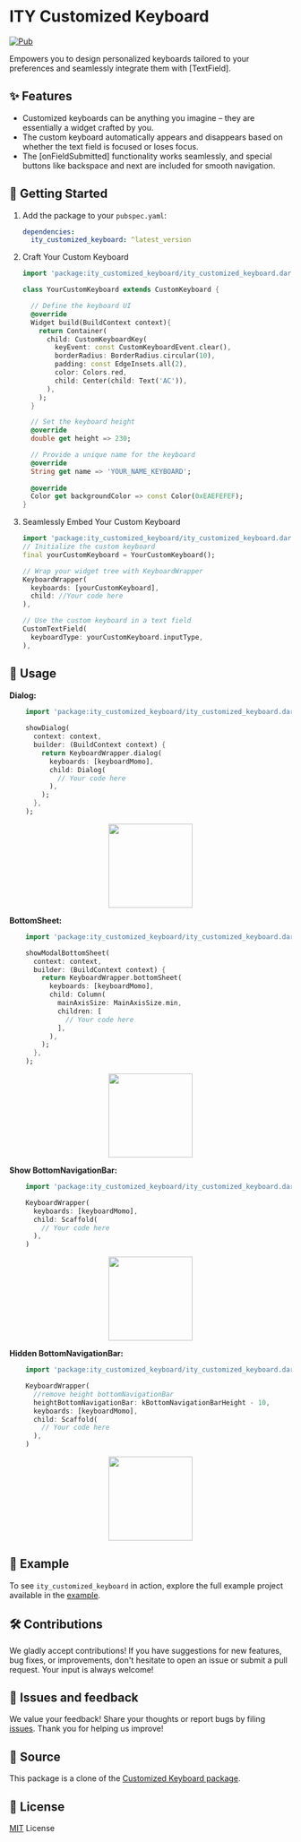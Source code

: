 # ITY Customized Keyboard

[![Pub](https://img.shields.io/pub/v/ity_customized_keyboard.svg)](https://pub.dev/packages/ity_customized_keyboard)

Empowers you to design personalized keyboards tailored to your preferences and seamlessly integrate them with [TextField].

## ✨ Features

- Customized keyboards can be anything you imagine – they are essentially a widget crafted by you.
- The custom keyboard automatically appears and disappears based on whether the text field is
  focused or loses focus.
- The [onFieldSubmitted] functionality works seamlessly, and special buttons like backspace and next
  are included for smooth navigation.

## 🚀 Getting Started

1. Add the package to your `pubspec.yaml`:

   ```yaml
   dependencies:
     ity_customized_keyboard: ^latest_version
   ```
2. Craft Your Custom Keyboard

    ```dart
    import 'package:ity_customized_keyboard/ity_customized_keyboard.dart';

    class YourCustomKeyboard extends CustomKeyboard {
   
      // Define the keyboard UI
      @override
      Widget build(BuildContext context){
        return Container(
          child: CustomKeyboardKey(
            keyEvent: const CustomKeyboardEvent.clear(),
            borderRadius: BorderRadius.circular(10),
            padding: const EdgeInsets.all(2),
            color: Colors.red,
            child: Center(child: Text('AC')),
          ),
        );
      }
   
      // Set the keyboard height
      @override
      double get height => 230;
   
      // Provide a unique name for the keyboard
      @override
      String get name => 'YOUR_NAME_KEYBOARD';
      
      @override
      Color get backgroundColor => const Color(0xEAEFEFEF);
    }
   ```
3. Seamlessly Embed Your Custom Keyboard
    ```dart
    import 'package:ity_customized_keyboard/ity_customized_keyboard.dart';
    // Initialize the custom keyboard
    final yourCustomKeyboard = YourCustomKeyboard();
   
    // Wrap your widget tree with KeyboardWrapper
    KeyboardWrapper(
      keyboards: [yourCustomKeyboard],
      child: //Your code here
    ),
   
    // Use the custom keyboard in a text field
    CustomTextField(
      keyboardType: yourCustomKeyboard.inputType,
    ),
   ```
## 🔧 Usage
**Dialog:**
```dart
    import 'package:ity_customized_keyboard/ity_customized_keyboard.dart';
    
    showDialog(
      context: context,
      builder: (BuildContext context) {
        return KeyboardWrapper.dialog(
          keyboards: [keyboardMomo],
          child: Dialog(
            // Your code here
          ),
        );
      },
    );
```
<p align="center">
   <img src="https://raw.githubusercontent.com/ityhoang/ity_customized_keyboard/main/resources/dialog.gif" width="150" />
</p>

**BottomSheet:**
```dart
    import 'package:ity_customized_keyboard/ity_customized_keyboard.dart';

    showModalBottomSheet(
      context: context,
      builder: (BuildContext context) {
        return KeyboardWrapper.bottomSheet(
          keyboards: [keyboardMomo],
          child: Column(
            mainAxisSize: MainAxisSize.min,
            children: [
              // Your code here
            ],
          ),
        );
      },
    );
```

<p align="center">
  <img src="https://raw.githubusercontent.com/ityhoang/ity_customized_keyboard/main/resources/bottomsheet.gif" width="150" />
</p>

**Show BottomNavigationBar:**
```dart
    import 'package:ity_customized_keyboard/ity_customized_keyboard.dart';

    KeyboardWrapper(
      keyboards: [keyboardMomo],
      child: Scaffold(
        // Your code here
      ),
    )
```

<p align="center">
  <img src="https://raw.githubusercontent.com/ityhoang/ity_customized_keyboard/main/resources/customizedkeyboard.gif" width="150" />
</p>

**Hidden BottomNavigationBar:**
```dart
    import 'package:ity_customized_keyboard/ity_customized_keyboard.dart';

    KeyboardWrapper(
      //remove height bottomNavigationBar
      heightBottomNavigationBar: kBottomNavigationBarHeight - 10,
      keyboards: [keyboardMomo],
      child: Scaffold(
        // Your code here
      ),
    )
```
<p align="center">
  <img src="https://raw.githubusercontent.com/ityhoang/ity_customized_keyboard/main/resources/bottomnavigationbar.gif" width="150" />
</p>

## 📱 Example

To see `ity_customized_keyboard` in action, explore the full example project available in the [example](https://github.com/ityhoang/ity_customized_keyboard/blob/main/example/lib/main.dart).

## 🛠️ Contributions

We gladly accept contributions! If you have suggestions for new features, bug fixes, or improvements, don't hesitate to open an issue or submit a pull request. Your input is always welcome!

## 🐞 Issues and feedback

We value your feedback! Share your thoughts or report bugs by filing [issues](https://github.com/ityhoang/ity_customized_keyboard/issues). Thank you for helping us improve!

## 📄 Source

This package is a clone of the [Customized Keyboard package](https://pub.dev/packages/customized_keyboard).

## 📜 License

[MIT](https://mit-license.org) License